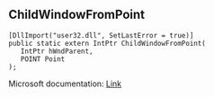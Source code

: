 ## ChildWindowFromPoint

```
[DllImport("user32.dll", SetLastError = true)]
public static extern IntPtr ChildWindowFromPoint(
   IntPtr hWndParent,
   POINT Point
);
```

Microsoft documentation: [Link](https://docs.microsoft.com/en-us/windows/win32/api/winuser/nf-winuser-childwindowfrompoint)
